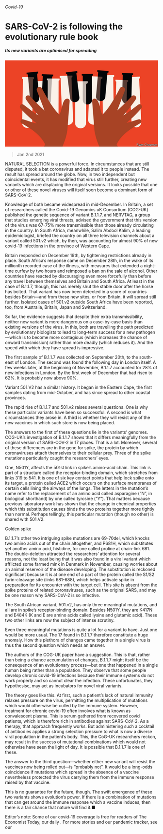 ###### Covid-19

# SARS-CoV-2 is following the evolutionary rule book 

##### Its new variants are optimised for spreading 

![image](images/20210102_STD001.jpg) 

> Jan 2nd 2021 


NATURAL SELECTION is a powerful force. In circumstances that are still disputed, it took a bat coronavirus and adapted it to people instead. The result has spread around the globe. Now, in two independent but coincidental events, it has modified that virus still further, creating new variants which are displacing the original versions. It looks possible that one or other of these novel viruses will itself soon become a dominant form of SARS-CoV-2.


Knowledge of both became widespread in mid-December. In Britain, a set of researchers called the Covid-19 Genomics uK Consortium (COG-UK) published the genetic sequence of variant B.1.1.7, and NERVTAG, a group that studies emerging viral threats, advised the government that this version of the virus was 67-75% more transmissible than those already circulating in the country. In South Africa, meanwhile, Salim Abdool Kalim, a leading epidemiologist, briefed the country on all three television channels about a variant called 501.v2 which, by then, was accounting for almost 90% of new covid-19 infections in the province of Western Cape.



Britain responded on December 19th, by tightening restrictions already in place. South Africa’s response came on December 28th, in the wake of its millionth recorded case of the illness, with measures that extended a night-time curfew by two hours and reimposed a ban on the sale of alcohol. Other countries have reacted by discouraging even more forcefully than before any travel between themselves and Britain and South Africa. At least in the case of B.1.1.7, though, this has merely shut the stable door after the horse has bolted. That variant has now been detected in a score of countries besides Britain—and from these new sites, or from Britain, it will spread still further. Isolated cases of 501.v2 outside South Africa have been reported, too, from Australia, Britain, Japan and Switzerland.


So far, the evidence suggests that despite their extra transmissibility, neither new variant is more dangerous on a case-by-case basis than existing versions of the virus. In this, both are travelling the path predicted by evolutionary biologists to lead to long-term success for a new pathogen—which is to become more contagious (which increases the chance of onward transmission) rather than more deadly (which reduces it). And the speed with which they have spread is impressive.


The first sample of B.1.1.7 was collected on September 20th, to the south-east of London. The second was found the following day in London itself. A few weeks later, at the beginning of November, B.1.1.7 accounted for 28% of new infections in London. By the first week of December that had risen to 62%. It is probably now above 90%.


Variant 501.V2 has a similar history. It began in the Eastern Cape, the first samples dating from mid-October, and has since spread to other coastal provinces.


The rapid rise of B.1.1.7 and 501.v2 raises several questions. One is why these particular variants have been so successful. A second is what circumstances they arose in. A third is whether they will resist any of the new vaccines in which such store is now being placed.


The answers to the first of these questions lie in the variants’ genomes. COG-UK’s investigation of B.1.1.7 shows that it differs meaningfully from the original version of SARS-COV-2 in 17 places. That is a lot. Moreover, several of these differences are in the gene for spike, the protein by which coronaviruses attach themselves to their cellular prey. Three of the spike mutations particularly caught the researchers’ eyes.


One, N501Y, affects the 501st link in spike’s amino-acid chain. This link is part of a structure called the receptor-binding domain, which stretches from links 319 to 541. It is one of six key contact points that help lock spike onto its target, a protein called ACE2 which occurs on the surface membranes of certain cells lining the airways of the lungs. The letters in the mutation’s name refer to the replacement of an amino acid called asparagine (“N”, in biological shorthand) by one called tyrosine (“Y”). That matters because previous laboratory work has shown that the change in chemical properties which this substitution causes binds the two proteins together more tightly than normal. Perhaps tellingly, this particular mutation (though no other) is shared with 501.V2.

Golden spike


B.1.1.7’s other two intriguing spike mutations are 69-70del, which knocks two amino acids out of the chain altogether, and P681H, which substitutes yet another amino acid, histidine, for one called proline at chain-link 681. The double-deletion attracted the researchers’ attention for several reasons, not the least being that it was also found in a viral variant which afflicted some farmed mink in Denmark in November, causing worries about an animal reservoir of the disease developing. The substitution is reckoned significant because it is at one end of a part of the protein called the S1/S2 furin-cleavage site (links 681-688), which helps activate spike in preparation for its encounter with the target cell. This site is absent from the spike proteins of related coronaviruses, such as the original SARS, and may be one reason why SARS-CoV-2 is so infective.


The South African variant, 501.v2, has only three meaningful mutations, and all are in spike’s receptor-binding domain. Besides N501Y, they are K417N and E484K (K and E are amino acids called lysine and glutamic acid). These two other links are now the subject of intense scrutiny.


Even three meaningful mutations is quite a lot for a variant to have. Just one would be more usual. The 17 found in B.1.1.7 therefore constitute a huge anomaly. How this plethora of changes came together in a single virus is thus the second question which needs an answer.


The authors of the COG-UK paper have a suggestion. This is that, rather than being a chance accumulation of changes, B.1.1.7 might itself be the consequence of an evolutionary process—but one that happened in a single human being rather than a population. They observe that some people develop chronic covid-19 infections because their immune systems do not work properly and so cannot clear the infection. These unfortunates, they hypothesise, may act as incubators for novel viral variants.


The theory goes like this. At first, such a patient’s lack of natural immunity relaxes pressure on the virus, permitting the multiplication of mutations which would otherwise be culled by the immune system. However, treatment for chronic covid-19 often involves what is known as convalescent plasma. This is serum gathered from recovered covid patients, which is therefore rich in antibodies against SARS-CoV-2. As a therapy, that approach frequently works. But administering such a cocktail of antibodies applies a strong selection pressure to what is now a diverse viral population in the patient’s body. This, the CoG-UK researchers reckon, may result in the success of mutational combinations which would not otherwise have seen the light of day. It is possible that B.1.1.7 is one of these.


The answer to the third question—whether either new variant will resist the vaccines now being rolled out—is “probably not”. It would be a long-odds coincidence if mutations which spread in the absence of a vaccine nevertheless protected the virus carrying them from the immune response raised by that vaccine.


This is no guarantee for the future, though. The swift emergence of these two variants shows evolution’s power. If there is a combination of mutations that can get around the immune response which a vaccine induces, then there is a fair chance that nature will find it.■


Editor’s note: Some of our covid-19 coverage is free for readers of The Economist Today, our daily . For more stories and our pandemic tracker, see our 

